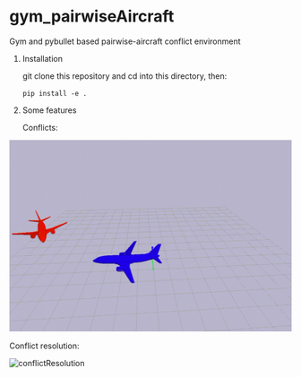 # gym_pairwiseAircraft
Gym and pybullet based pairwise-aircraft conflict environment 

1. Installation

   git clone this repository and cd into this directory, then:

   ```
   pip install -e .
   ```

   

2. Some features

   Conflicts:

![conflict](./images/conflict.gif)

Conflict resolution:

![conflictResolution](./images/conflictResolution.gif)